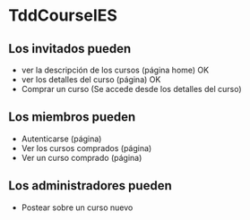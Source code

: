 # TddCourseIES

## Los invitados pueden 
* ver la descripción de los cursos (página home) OK
* ver los detalles del curso (página) OK
* Comprar un curso (Se accede desde los detalles del curso)

## Los miembros pueden
* Autenticarse (página)
* Ver los cursos comprados (página)
* Ver un curso comprado (página)

## Los administradores pueden
* Postear sobre un curso nuevo

